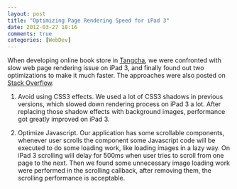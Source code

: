 ```yaml
---
layout: post
title: "Optimizing Page Rendering Speed for iPad 3"
date: 2012-03-27 18:16
comments: true
categories: [WebDev]
---
```


When developing online book store in [Tangcha](tangcha.tc), we were confronted with slow web page rendering issue on iPad 3, and finally found out two optimizations to make it much faster. The approaches were also posted on [Stack Overflow](http://stackoverflow.com/a/10721238/111896).

1. Avoid using CSS3 effects. We used a lot of CSS3 shadows in previous versions, which slowed down rendering process on iPad 3 a lot. After replacing those shadow effects with background images, performance got greatly improved on iPad 3.

2. Optimize Javascript. Our application has some scrollable components, whenever user scrolls the component some Javascript code will be executed to do some loading work, like loading images in a lazy way. On iPad 3 scrolling will delay for 500ms when user tries to scroll from one page to the next. Then we found some unnecessary image loading work were performed in the scrolling callback, after removing them, the scrolling performance is acceptable.
